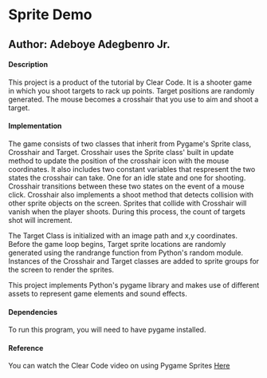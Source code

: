 # Sprite Demo
## Author: Adeboye Adegbenro Jr.


#### Description

This project is a product of the tutorial by Clear Code. It is a shooter game in which you shoot targets to rack up points. Target positions are randomly generated. The mouse becomes a crosshair that you use to aim and shoot a target.


#### Implementation

The game consists of two classes that inherit from Pygame's Sprite class, Crosshair and Target. Crosshair uses the Sprite class' built in update method to update the position of the crosshair icon with the mouse coordinates. It also includes two constant variables that respresent the two states the crosshair can take. One for an idle state and one for shooting. Crosshair transitions between these two states on the event of a mouse click. Crosshair also implements a shoot method that detects collision with other sprite objects on the screen. Sprites that collide with Crosshair will vanish when the player shoots. During this process, the count of targets shot will increment.

The Target Class is initialized with an image path and x,y coordinates. Before the game loop begins, Target sprite locations are randomly generated using the randrange function from Python's random module. Instances of the Crosshair and Target classes are added to sprite groups for the screen to render the sprites.

This project implements Python's pygame library and makes use of different assets to represent game elements and sound effects.

#### Dependencies

To run this program, you will need to have pygame installed.

#### Reference

You can watch the Clear Code video on using Pygame Sprites [Here](https://www.youtube.com/watch?v=hDu8mcAlY4E)
